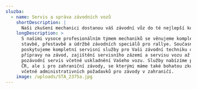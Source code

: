```yaml
---
sluzba:
  - name: Servis a správa závodních vozů
    shortDescription: |
      Naši zkušení mechanici dostanou váš závodní vůz do té nejlepší kondice
    longDescription: >
      S našimi vysoce profesionálním týmem mechaniků se věnujeme kompletní
      stavbě, přestavbě a údržbě závodních speciálů pro rallye. Současně
      poskytujeme kompletní servisní služby pro Vaši závodní techniku od
      přípravy na závod, zajištění servisního zázemí a servisu vozu až po
      pozávodní servis včetně uskladnění Vašeho vozu. Služby nabízíme pro území
      ČR, ale i pro zahraniční závody, se kterými máme také bohatou zkušenost
      včetně administrativních požadavků pro závody v zahraničí.
    image: /uploads/STA_2375a.jpg
---
```


